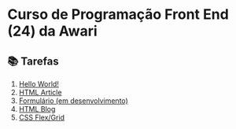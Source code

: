 <h1>Curso de Programação Front End (24) da Awari</h1>
<h2>📚 Tarefas</h2>
<ol>
  <li><a href="tarefas/01-hello-world/index.html">Hello World!</a></li>
  <li><a href="tarefas/02-html-article/index.html">HTML Article</a></li>
  <li><a href="#">Formulário (em desenvolvimento)</a></li>
  <li><a href="tarefas/04-blog/index.html">HTML Blog</a></li>
  <li><a href="tarefas/05-css/index.html">CSS Flex/Grid</a></li>
</ol>
